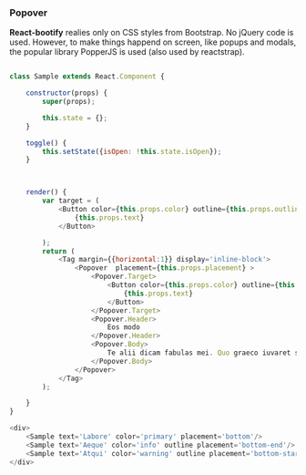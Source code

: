 

### Popover


**React-bootify** realies only on CSS styles from Bootstrap. No jQuery code is used. However, to make
things happend on screen, like popups and modals, the popular library PopperJS is used (also used by reactstrap).



```js

class Sample extends React.Component {

    constructor(props) {
        super(props);

        this.state = {};
    }

    toggle() {
        this.setState({isOpen: !this.state.isOpen});
    }



    render() {
        var target = (
            <Button color={this.props.color} outline={this.props.outline}>
                {this.props.text}
            </Button>

        );
        return (
            <Tag margin={{horizontal:1}} display='inline-block'>
                <Popover  placement={this.props.placement} >
                    <Popover.Target>
                        <Button color={this.props.color} outline={this.props.outline}>
                            {this.props.text}
                        </Button>
                    </Popover.Target>
                    <Popover.Header>
                        Eos modo
                    </Popover.Header>
                    <Popover.Body>
                        Te alii dicam fabulas mei. Quo graeco iuvaret scaevola no.
                    </Popover.Body>
                </Popover>
            </Tag>
        );

    }
}

<div>
    <Sample text='Labore' color='primary' placement='bottom'/>
    <Sample text='Aeque' color='info' outline placement='bottom-end'/>
    <Sample text='Atqui' color='warning' outline placement='bottom-start'/>
</div>
